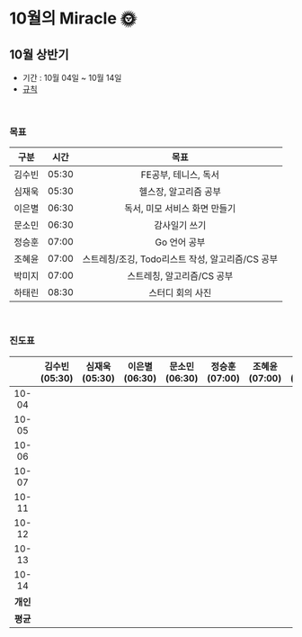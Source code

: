 # **10월의** Miracle 🌞

## 10월 상반기

- 기간 : 10월 04일 ~ 10월 14일
- [규칙](https://github.com/jandifarm/miracle-morning/blob/main/Rule.md)

<br/>

### 목표

|  구분  | 시간  |                       목표                       |
| :----: | :---: | :----------------------------------------------: |
| 김수빈 | 05:30 |               FE공부, 테니스, 독서               |
| 심재욱 | 05:30 |              헬스장, 알고리즘 공부               |
| 이은별 | 06:30 |          독서, 미모 서비스 화면 만들기           |
| 문소민 | 06:30 |                  감사일기 쓰기                   |
| 정승훈 | 07:00 |                   Go 언어 공부                   |
| 조혜윤 | 07:00 | 스트레칭/조깅, Todo리스트 작성, 알고리즘/CS 공부 |
| 박미지 | 07:00 |            스트레칭, 알고리즘/CS 공부            |
| 하태린 | 08:30 |                 스터디 회의 사진                 |

<br/>

### 진도표

|          | 김수빈(05:30) | 심재욱(05:30) | 이은별(06:30) | 문소민(06:30) | 정승훈(07:00) | 조혜윤(07:00) | 박미지(07:00) | 하태린(07:30) |
| :------: | :-----------: | :-----------: | :-----------: | :-----------: | :-----------: | :-----------: | :-----------: | :-----------: |
|  10-04   |               |               |               |               |               |               |               |               |
|  10-05   |               |               |               |               |               |               |               |               |
|  10-06   |               |               |               |               |               |               |               |               |
|  10-07   |               |               |               |               |               |               |               |               |
|  10-11   |               |               |               |               |               |               |               |               |
|  10-12   |               |               |               |               |               |               |               |               |
|  10-13   |               |               |               |               |               |               |               |               |
|  10-14   |               |               |               |               |               |               |               |               |
| **개인** |               |               |               |               |               |               |               |               |
| **평균** |               |               |               |               |               |               |               |               |


